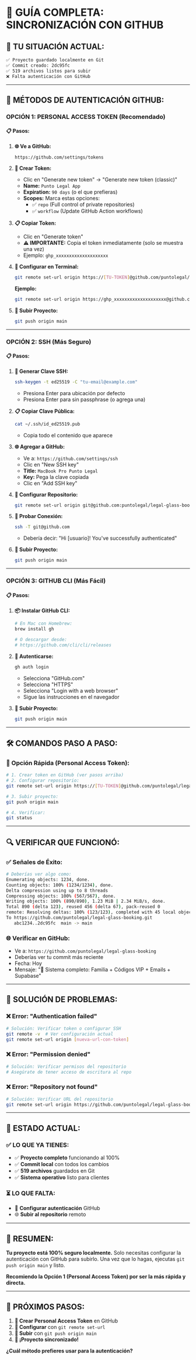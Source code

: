 # 🔑 **GUÍA COMPLETA: SINCRONIZACIÓN CON GITHUB**

## 🎯 **TU SITUACIÓN ACTUAL:**

```bash
✅ Proyecto guardado localmente en Git
✅ Commit creado: 2dc95fc
✅ 519 archivos listos para subir
❌ Falta autenticación con GitHub
```

---

## 🔐 **MÉTODOS DE AUTENTICACIÓN GITHUB:**

### **OPCIÓN 1: PERSONAL ACCESS TOKEN (Recomendado)**

#### **📋 Pasos:**

1. **🌐 Ve a GitHub:**
   ```
   https://github.com/settings/tokens
   ```

2. **🔑 Crear Token:**
   - Clic en "Generate new token" → "Generate new token (classic)"
   - **Name:** `Punto Legal App`
   - **Expiration:** `90 days` (o el que prefieras)
   - **Scopes:** Marca estas opciones:
     - ✅ `repo` (Full control of private repositories)
     - ✅ `workflow` (Update GitHub Action workflows)

3. **📋 Copiar Token:**
   - Clic en "Generate token"
   - **⚠️ IMPORTANTE:** Copia el token inmediatamente (solo se muestra una vez)
   - Ejemplo: `ghp_xxxxxxxxxxxxxxxxxxxx`

4. **🔧 Configurar en Terminal:**
   ```bash
   git remote set-url origin https://[TU-TOKEN]@github.com/puntolegal/legal-glass-booking.git
   ```
   
   **Ejemplo:**
   ```bash
   git remote set-url origin https://ghp_xxxxxxxxxxxxxxxxxxxx@github.com/puntolegal/legal-glass-booking.git
   ```

5. **🚀 Subir Proyecto:**
   ```bash
   git push origin main
   ```

---

### **OPCIÓN 2: SSH (Más Seguro)**

#### **📋 Pasos:**

1. **🔑 Generar Clave SSH:**
   ```bash
   ssh-keygen -t ed25519 -C "tu-email@example.com"
   ```
   - Presiona Enter para ubicación por defecto
   - Presiona Enter para sin passphrase (o agrega una)

2. **📋 Copiar Clave Pública:**
   ```bash
   cat ~/.ssh/id_ed25519.pub
   ```
   - Copia todo el contenido que aparece

3. **🌐 Agregar a GitHub:**
   - Ve a: `https://github.com/settings/ssh`
   - Clic en "New SSH key"
   - **Title:** `MacBook Pro Punto Legal`
   - **Key:** Pega la clave copiada
   - Clic en "Add SSH key"

4. **🔧 Configurar Repositorio:**
   ```bash
   git remote set-url origin git@github.com:puntolegal/legal-glass-booking.git
   ```

5. **🧪 Probar Conexión:**
   ```bash
   ssh -T git@github.com
   ```
   - Debería decir: "Hi [usuario]! You've successfully authenticated"

6. **🚀 Subir Proyecto:**
   ```bash
   git push origin main
   ```

---

### **OPCIÓN 3: GITHUB CLI (Más Fácil)**

#### **📋 Pasos:**

1. **📦 Instalar GitHub CLI:**
   ```bash
   # En Mac con Homebrew:
   brew install gh
   
   # O descargar desde:
   # https://github.com/cli/cli/releases
   ```

2. **🔐 Autenticarse:**
   ```bash
   gh auth login
   ```
   - Selecciona "GitHub.com"
   - Selecciona "HTTPS"
   - Selecciona "Login with a web browser"
   - Sigue las instrucciones en el navegador

3. **🚀 Subir Proyecto:**
   ```bash
   git push origin main
   ```

---

## 🛠️ **COMANDOS PASO A PASO:**

### **📝 Opción Rápida (Personal Access Token):**

```bash
# 1. Crear token en GitHub (ver pasos arriba)
# 2. Configurar repositorio:
git remote set-url origin https://[TU-TOKEN]@github.com/puntolegal/legal-glass-booking.git

# 3. Subir proyecto:
git push origin main

# 4. Verificar:
git status
```

---

## 🔍 **VERIFICAR QUE FUNCIONÓ:**

### **✅ Señales de Éxito:**
```bash
# Deberías ver algo como:
Enumerating objects: 1234, done.
Counting objects: 100% (1234/1234), done.
Delta compression using up to 8 threads
Compressing objects: 100% (567/567), done.
Writing objects: 100% (890/890), 1.23 MiB | 2.34 MiB/s, done.
Total 890 (delta 123), reused 456 (delta 67), pack-reused 0
remote: Resolving deltas: 100% (123/123), completed with 45 local objects.
To https://github.com/puntolegal/legal-glass-booking.git
   abc1234..2dc95fc  main -> main
```

### **🌐 Verificar en GitHub:**
- Ve a: `https://github.com/puntolegal/legal-glass-booking`
- Deberías ver tu commit más reciente
- Fecha: Hoy
- Mensaje: "🎉 Sistema completo: Familia + Códigos VIP + Emails + Supabase"

---

## 🚨 **SOLUCIÓN DE PROBLEMAS:**

### **❌ Error: "Authentication failed"**
```bash
# Solución: Verificar token o configurar SSH
git remote -v  # Ver configuración actual
git remote set-url origin [nueva-url-con-token]
```

### **❌ Error: "Permission denied"**
```bash
# Solución: Verificar permisos del repositorio
# Asegúrate de tener acceso de escritura al repo
```

### **❌ Error: "Repository not found"**
```bash
# Solución: Verificar URL del repositorio
git remote set-url origin https://github.com/puntolegal/legal-glass-booking.git
```

---

## 🎯 **ESTADO ACTUAL:**

### **✅ LO QUE YA TIENES:**
- ✅ **Proyecto completo** funcionando al 100%
- ✅ **Commit local** con todos los cambios
- ✅ **519 archivos** guardados en Git
- ✅ **Sistema operativo** listo para clientes

### **⏳ LO QUE FALTA:**
- 🔑 **Configurar autenticación** GitHub
- 🌐 **Subir al repositorio** remoto

---

## 🎉 **RESUMEN:**

**Tu proyecto está 100% seguro localmente.** Solo necesitas configurar la autenticación con GitHub para subirlo. Una vez que lo hagas, ejecutas `git push origin main` y listo.

**Recomiendo la Opción 1 (Personal Access Token) por ser la más rápida y directa.**

---

## 🚀 **PRÓXIMOS PASOS:**

1. **🔑 Crear Personal Access Token** en GitHub
2. **🔧 Configurar** con `git remote set-url`
3. **🚀 Subir** con `git push origin main`
4. **🎉 ¡Proyecto sincronizado!**

**¿Cuál método prefieres usar para la autenticación?**
